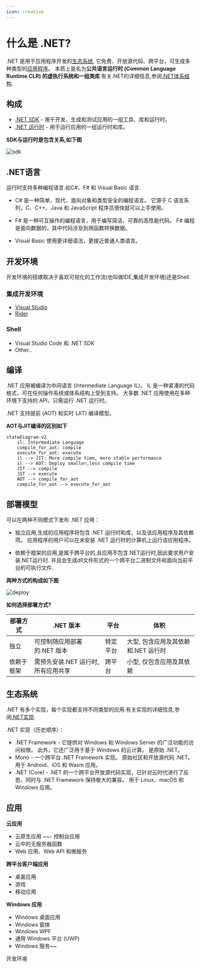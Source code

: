 ```yaml
---
icon: creative
---
```


# 什么是 .NET?

.NET 是用于应用程序开发的[生态系统](#ecosystem), 它免费、开放源代码、跨平台，可生成多种类型的[应用程序](#application)。
本质上是名为**公共语言运行时 (Common Language Runtime CLR) 的虚执行系统和一组类库**.有关.NET的详细信息,参阅[.NET体系结构](../architecture.md).

## 构成

- [.NET SDK](../component/sdk.md) - 用于开发、生成和测试应用的一组工具、库和运行时。
- [.NET 运行时](../component/sdk.md) - 用于运行应用的一组运行时和库。

**SDK与运行时是包含关系,如下图**

![sdk](/assets/image/sdk.png)

## .NET语言

运行时支持多种编程语言.如C#、F# 和 Visual Basic 语言.

- C# 是一种简单、现代、面向对象和类型安全的编程语言。 它源于 C 语言系列，C、C++、Java 和 JavaScript 程序员很快就可以上手使用。

- F# 是一种可互操作的编程语言，用于编写简洁、可靠的高性能代码。 F# 编程是面向数据的，其中代码涉及到用函数转换数据。

- Visual Basic 使用更详细语法，更接近普通人类语言。

## 开发环境

开发环境的搭建取决于喜欢可视化的工作流(也叫做IDE,集成开发环境)还是Shell.

### 集成开发环境

- [Visual Studio](https://visualstudio.microsoft.com/zh-hans/?utm_source=developermscom)
- [Rider](https://www.jetbrains.com/zh-cn/rider/)

### Shell

- Visual Studio Code 和 .NET SDK
- Other..

## 编译

.NET 应用被编译为中间语言 (Intermediate Language IL)。 IL 是一种紧凑的代码格式，可在任何操作系统或体系结构上受到支持。 大多数 .NET 应用使用在多种环境下支持的 API，只需运行 .NET 运行时。

.NET 支持提前 (AOT) 和实时 (JIT) 编译模型。

**AOT与JIT编译的区别如下**

```mermaid
stateDiagram-v2
    il: Intermediate Language
    compile_for_aot: compile
    execute_for_aot: execute
    il --> JIT: More compile time, more stable performance
    il --> AOT: Deploy smaller,less compile time
    JIT --> compile
    JIT --> execute
    AOT --> compile_for_aot
    compile_for_aot --> execute_for_aot
```

## 部署模型

可以在两种不同模式下发布 .NET 应用：

- 独立应用,生成的应用程序将包含 .NET 运行时和库，以及该应用程序及其依赖项。 应用程序的用户可以在未安装 .NET 运行时的计算机上运行该应用程序。

- 依赖于框架的应用,是属于跨平台的,且应用不包含.NET运行时,因此要求用户安装.NET运行时.
  并且会生成dll文件形式的一个跨平台二进制文件和面向当前平台的可执行文件.

**两种方式的构成如下图**

![deploy](/assets/image/deploy.png)

**如何选择部署方式?**

| 部署方式   | .NET 版本                           | 平台   | 体积                                |
| ---------- | ----------------------------------- | ------ | ----------------------------------- |
| 独立       | 可控制随应用部署的.NET 版本         | 特定平台 | 大型, 包含应用及其依赖和.NET 运行时 |
| 依赖于框架 | 需预先安装.NET 运行时, 所有应用共享 | 跨平台 | 小型, 仅包含应用及其依赖            |

## 生态系统

.NET 有多个实现，每个实现都支持不同类型的应用.有关实现的详细信息,参阅[.NET实现](implements.md).

.NET 实现（历史顺序）：

- .NET Framework - 它提供对 Windows 和 Windows Server 的广泛功能的访问权限。 此外，它还广泛用于基于 Windows 的云计算。 是原始 .NET。
- Mono - 一个跨平台 .NET Framework 实现。 原始社区和开放源代码 .NET。 用于 Android、iOS 和 Wasm 应用。
- .NET (Core) - .NET 的一个跨平台开放源代码实现，已针对云时代进行了反思，同时与 .NET Framework 保持极大的兼容。 用于 Linux、macOS 和 Windows 应用。

## 应用

**云应用**

- 云原生应用
  ~~- 控制台应用
- 云中的无服务器函数
- Web 应用、Web API 和微服务

**跨平台客户端应用**

- 桌面应用
- 游戏
- 移动应用

**Windows 应用**

- Windows 桌面应用
- Windows 窗体
- Windows WPF
- 通用 Windows 平台 (UWP)
- Windows 服务~~




开发环境
